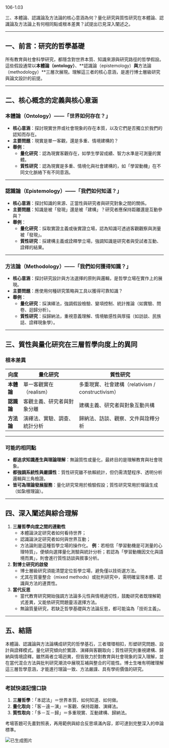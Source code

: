 106-1.03

三、本體論、認識論及方法論的核心意涵為何？量化研究與質性研究在本體論、認識論及方法論上有何相同點或根本差異？試提出已見深入闡述之。

-----------------------

## 一、前言：研究的哲學基礎

所有教育與社會科學研究，都隱含對世界本質、知識來源與研究路徑的哲學假設。這些假設通常以**本體論（ontology）**、**認識論（epistemology）**與**方法論（methodology）**三層次展現。理解這三者的核心意涵，是進行博士層級研究與論文設計的前提。

------

## 二、核心概念的定義與核心意涵

### 本體論（Ontology）——「世界如何存在？」

- **核心意涵**：探討現實世界或社會現象的存在本質，以及它們是否獨立於我們的認知而存在。
- **主要問題**：現實是單一客觀，還是多重、情境建構的？
- **舉例**：
  - **量化研究**：認為現實客觀存在，如學生學習成績、智力水準是可測量的實體。
  - **質性研究**：認為現實是多重、情境化與社會建構的，如「學習動機」在不同文化脈絡下有不同意涵。

------

### 認識論（Epistemology）——「我們如何知道？」

- **核心意涵**：探討知識的來源、正當性與研究者與研究對象之間的關係。
- **主要問題**：知識是被「發現」還是被「建構」？研究者應保持距離還是互動參與？
- **舉例**：
  - **量化研究**：採取實證主義或後實證立場，認為知識可透過客觀觀察與測量被「發現」。
  - **質性研究**：採建構主義或詮釋學立場，強調知識是研究者與受試者互動、詮釋的結果。

------

### 方法論（Methodology）——「我們如何獲得知識？」

- **核心意涵**：探討研究設計與方法選擇的原則與邏輯，是哲學立場在實作上的展現。
- **主要問題**：應使用何種研究策略與工具以獲得可靠知識？
- **舉例**：
  - **量化研究**：採演繹法，強調假設檢驗、變項控制、統計推論（如實驗、問卷、迴歸分析）。
  - **質性研究**：採歸納法，重視意義理解、情境敏感性與厚描（如訪談、民族誌、詮釋現象學）。

------

## 三、質性與量化研究在三層哲學向度上的異同

### 根本差異

| 向度       | 量化研究                     | 質性研究                                          |
| ---------- | ---------------------------- | ------------------------------------------------- |
| **本體論** | 單一客觀實在（realism）      | 多重現實、社會建構（relativism / constructivism） |
| **認識論** | 客觀主義、研究者與對象分離   | 建構主義、研究者與對象互動共構                    |
| **方法論** | 演繹法、實驗、調查、統計分析 | 歸納法、訪談、觀察、文件與詮釋分析                |

------

### 可能的相同點

- **都追求知識產生與理論理解**：無論質性或量化，最終目的是理解教育與社會現象。
- **都強調系統性與嚴謹性**：質性研究雖不依賴統計，但仍需清楚程序、透明分析邏輯與三角檢證。
- **皆可為理論發展服務**：量化研究常用於檢驗假設；質性研究常用於理論生成（如紮根理論）。

------

## 四、深入闡述與綜合理解

1. **三層哲學向度之間的連動性**
   - 本體論決定研究者如何看待世界；
   - 認識論決定研究者如何與世界互動；
   - 方法論則是這種哲學立場的操作化。
      **例**：若相信「學習動機是可測量的心理特質」，便傾向選擇量化測驗與統計分析；若認為「學習動機因文化與語境而異」，則會進行質性訪談與敘事分析。
2. **對博士研究的啟發**
   - 博士層級研究須能清楚定位哲學立場，避免僅以技術選方法。
   - 尤其在質量整合（mixed methods）或批判研究中，需明確呈現本體、認識與方法的連貫性。
3. **當代反思**
   - 當代教育研究開始強調方法論多元性與情境適切性，鼓勵研究者既理解範式差異，又能依研究問題靈活選擇方法。
   - 無論質量研究，若缺乏哲學基礎與方法論反思，都可能淪為「技術主義」。

------

## 五、結語

本體論、認識論與方法論構成研究的哲學基石，三者環環相扣，形塑研究問題、設計與詮釋模式。量化研究傾向於實證、演繹與客觀取向；質性研究則重視建構、歸納與情境詮釋。雖然兩者立場迥異，但皆致力於對教育與社會現象的深入理解，並在當代混合方法與批判研究潮流中展現互補與整合的可能性。博士生唯有明確理解這三層哲學意涵，才能進行理論一致、方法嚴謹、具有學術價值的研究。

------

### 考試快速記憶口訣

1. **三層哲學**：「本認法」＝世界本質、如何知道、如何做。
2. **量化取向**：「客－遠－演」＝客觀、保持距離、演繹法。
3. **質性取向**：「多－互－歸」＝多重現實、互動建構、歸納法。

考場答題可先畫對照表，再用範例與綜合反思填滿內容，即可達到完整深入的申論標準。

![已生成图片](https://sdmntprwestus.oaiusercontent.com/files/00000000-4c68-6230-95e4-e0344c12eb75/raw?se=2025-08-01T09%3A03%3A39Z&sp=r&sv=2024-08-04&sr=b&scid=1b3f3ca7-eb08-57ba-875e-38efc8827b38&skoid=1e6af1bf-6b08-4a04-8919-15773e7e7024&sktid=a48cca56-e6da-484e-a814-9c849652bcb3&skt=2025-07-31T21%3A55%3A54Z&ske=2025-08-01T21%3A55%3A54Z&sks=b&skv=2024-08-04&sig=IrM%2B9IVTsnxYqWTVh%2Bn5sHBoK9GKuTNmOM6kI766luo%3D)